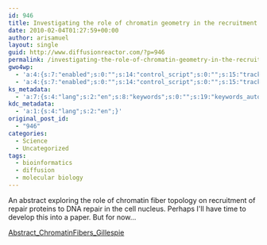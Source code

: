 ```yaml
---
id: 946
title: Investigating the role of chromatin geometry in the recruitment of repair proteins to DNA double strand breaks
date: 2010-02-04T01:27:59+00:00
author: arisamuel
layout: single
guid: http://www.diffusionreactor.com/?p=946
permalink: /investigating-the-role-of-chromatin-geometry-in-the-recruitment-of-repair-proteins-to-dna-double-strand-breaks/
gwo4wp:
  - 'a:4:{s:7:"enabled";s:0:"";s:14:"control_script";s:0:"";s:15:"tracking_script";s:0:"";s:17:"conversion_script";s:0:"";}'
  - 'a:4:{s:7:"enabled";s:0:"";s:14:"control_script";s:0:"";s:15:"tracking_script";s:0:"";s:17:"conversion_script";s:0:"";}'
ks_metadata:
  - 'a:7:{s:4:"lang";s:2:"en";s:8:"keywords";s:0:"";s:19:"keywords_autoupdate";s:1:"1";s:11:"description";s:0:"";s:22:"description_autoupdate";s:1:"1";s:5:"title";s:60:"Investigating chromatin geometry on DNA double strand breaks";s:6:"robots";s:12:"index,follow";}'
kdc_metadata:
  - 'a:1:{s:4:"lang";s:2:"en";}'
original_post_id:
  - "946"
categories:
  - Science
  - Uncategorized
tags:
  - bioinformatics
  - diffusion
  - molecular biology
---
```

An abstract exploring the role of chromatin fiber topology on recruitment of repair proteins to DNA repair in the cell nucleus. Perhaps I'll have time to develop this into a paper. But for now...

<a href="http://www.diffusionreactor.com/wp-content/uploads/2012/03/Abstract_ChromatinFibers_Gillespie.pdf">Abstract_ChromatinFibers_Gillespie</a>